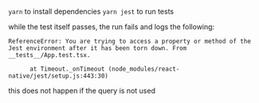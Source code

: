 `yarn` to install dependencies
`yarn jest` to run tests

while the test itself passes, the run fails and logs the following:

```
ReferenceError: You are trying to access a property or method of the Jest environment after it has been torn down. From __tests__/App.test.tsx.

      at Timeout._onTimeout (node_modules/react-native/jest/setup.js:443:30)
```

this does not happen if the query is not used